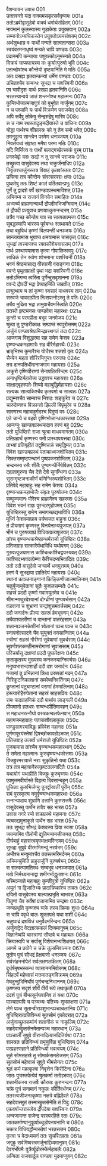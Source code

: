 वैशम्पायन उवाच	001  
उक्तवन्तो यदा वाक्यमसकृत्सर्ववृष्णयः	001a  
ततोऽब्रवीद्वासुदेवो वाक्यं धर्मार्थसंहितम्	001c  
नावमानं कुलस्यास्य गुडाकेशः प्रयुक्तवान्	002a  
सम्मानोऽभ्यधिकस्तेन प्रयुक्तोऽयमसंशयम्	002c  
अर्थलुब्धान्न वः पार्थो मन्यते सात्वतान्सदा	003a  
स्वयंवरमनाधृष्यं मन्यते चापि पाण्डवः	003c  
प्रदानमपि कन्यायाः पशुवत्कोऽनुमंस्यते	004a  
विक्रयं चाप्यपत्यस्य कः कुर्यात्पुरुषो भुवि	004c  
एतान्दोषांश्च कौन्तेयो दृष्टवानिति मे मतिः	005a  
अतः प्रसह्य हृतवान्कन्यां धर्मेण पाण्डवः	005c  
उचितश्चैव सम्बन्धः सुभद्रा च यशस्विनी	006a  
एष चापीदृशः पार्थः प्रसह्य हृतवानिति	006c  
भरतस्यान्वये जातं शन्तनोश्च महात्मनः	007a  
कुन्तिभोजात्मजापुत्रं को बुभूषेत नार्जुनम्	007c  
न च पश्यामि यः पार्थं विक्रमेण पराजयेत्	008a  
अपि सर्वेषु लोकेषु सेन्द्ररुद्रेषु मारिष	008c  
स च नाम रथस्तादृङ्मदीयास्ते च वाजिनः	009a  
योद्धा पार्थश्च शीघ्रास्त्रः को नु तेन समो भवेत्	009c  
तमनुद्रुत्य सान्त्वेन परमेण धनञ्जयम्	010a  
निवर्तयध्वं संहृष्टा ममैषा परमा मतिः	010c  
यदि निर्जित्य वः पार्थो बलाद्गच्छेत्स्वकं पुरम्	011a  
प्रणश्येद्वो यशः सद्यो न तु सान्त्वे पराजयः	011c  
तच्छ्रुत्वा वासुदेवस्य तथा चक्रुर्जनाधिप	012a  
निवृत्तश्चार्जुनस्तत्र विवाहं कृतवांस्ततः	012c  
उषित्वा तत्र कौन्तेयः संवत्सरपराः क्षपाः	013a  
पुष्करेषु ततः शिष्टं कालं वर्तितवान्प्रभुः	013c  
पूर्णे तु द्वादशे वर्षे खाण्डवप्रस्थमाविशत्	013e  
अभिगम्य स राजानं विनयेन समाहितः	014a  
अभ्यर्च्य ब्राह्मणान्पार्थो द्रौपदीमभिजग्मिवान्	014c  
तं द्रौपदी प्रत्युवाच प्रणयात्कुरुनन्दनम्	015a  
तत्रैव गच्छ कौन्तेय यत्र सा सात्वतात्मजा	015c  
सुबद्धस्यापि भारस्य पूर्वबन्धः श्लथायते	015e  
तथा बहुविधं कृष्णां विलपन्तीं धनञ्जयः	016a  
सान्त्वयामास भूयश्च क्षमयामास चासकृत्	016c  
सुभद्रां त्वरमाणश्च रक्तकौशेयवाससम्	017a  
पार्थः प्रस्थापयामास कृत्वा गोपालिकावपुः	017c  
साधिकं तेन रूपेण शोभमाना यशस्विनी	018a  
भवनं श्रेष्ठमासाद्य वीरपत्नी वराङ्गना	018c  
ववन्दे पृथुताम्राक्षी पृथां भद्रा यशस्विनी	018e  
ततोऽभिगम्य त्वरिता पूर्णेन्दुसदृशानना	019a  
ववन्दे द्रौपदीं भद्रा प्रेष्याहमिति चाब्रवीत्	019c  
प्रत्युत्थाय च तां कृष्णा स्वसारं माधवस्य ताम्	020a  
सस्वजे चावदत्प्रीता निःसपत्नोऽस्तु ते पतिः	020c  
तथैव मुदिता भद्रा तामुवाचैवमस्त्विति	020e  
ततस्ते हृष्टमनसः पाण्डवेया महारथाः	021a  
कुन्ती च परमप्रीता बभूव जनमेजय	021c  
श्रुत्वा तु पुण्डरीकाक्षः सम्प्राप्तं स्वपुरोत्तमम्	022a  
अर्जुनं पाण्डवश्रेष्ठमिन्द्रप्रस्थगतं तदा	022c  
आजगाम विशुद्धात्मा सह रामेण केशवः	023a  
वृष्ण्यन्धकमहामात्रैः सह वीरैर्महारथैः	023c  
भ्रातृभिश्च कुमारैश्च योधैश्च शतशो वृतः	024a  
सैन्येन महता शौरिरभिगुप्तः परन्तपः	024c  
तत्र दानपतिर्धीमानाजगाम महायशाः	025a  
अक्रूरो वृष्णिवीराणां सेनापतिररिन्दमः	025c  
अनाधृष्टिर्महातेजा उद्धवश्च महायशाः	026a  
साक्षाद्बृहस्पतेः शिष्यो महाबुद्धिर्महायशाः	026c  
सत्यकः सात्यकिश्चैव कृतवर्मा च सात्वतः	027a  
प्रद्युम्नश्चैव साम्बश्च निशठः शङ्कुरेव च	027c  
चारुदेष्णश्च विक्रान्तो झिल्ली विपृथुरेव च	028a  
सारणश्च महाबाहुर्गदश्च विदुषां वरः	028c  
एते चान्ये च बहवो वृष्णिभोजान्धकास्तथा	029a  
आजग्मुः खाण्डवप्रस्थमादाय हरणं बहु	029c  
ततो युधिष्ठिरो राजा श्रुत्वा माधवमागतम्	030a  
प्रतिग्रहार्थं कृष्णस्य यमौ प्रास्थापयत्तदा	030c  
ताभ्यां प्रतिगृहीतं तद्वृष्णिचक्रं समृद्धिमत्	031a  
विवेश खाण्डवप्रस्थं पताकाध्वजशोभितम्	031c  
सिक्तसम्मृष्टपन्थानं पुष्पप्रकरशोभितम्	032a  
चन्दनस्य रसैः शीतैः पुण्यगन्धैर्निषेवितम्	032c  
दह्यतागुरुणा चैव देशे देशे सुगन्धिना	033a  
सुसम्मृष्टजनाकीर्णं वणिग्भिरुपशोभितम्	033c  
प्रतिपेदे महाबाहुः सह रामेण केशवः	034a  
वृष्ण्यन्धकमहाभोजैः संवृतः पुरुषोत्तमः	034c  
सम्पूज्यमानः पौरैश्च ब्राह्मणैश्च सहस्रशः	035a  
विवेश भवनं राज्ञः पुरन्दरगृहोपमम्	035c  
युधिष्ठिरस्तु रामेण समागच्छद्यथाविधि	036a  
मूर्ध्नि केशवमाघ्राय पर्यष्वजत बाहुना	036c  
तं प्रीयमाणं कृष्णस्तु विनयेनाभ्यपूजयत्	037a  
भीमं च पुरुषव्याघ्रं विधिवत्प्रत्यपूजयत्	037c  
तांश्च वृष्ण्यन्धकश्रेष्ठान्धर्मराजो युधिष्ठिरः	038a  
प्रतिजग्राह सत्कारैर्यथाविधि यथोपगम्	038c  
गुरुवत्पूजयामास कांश्चित्कांश्चिद्वयस्यवत्	039a  
कांश्चिदभ्यवदत्प्रेम्णा कैश्चिदप्यभिवादितः	039c  
ततो ददौ वासुदेवो जन्यार्थे धनमुत्तमम्	040a  
हरणं वै सुभद्राया ज्ञातिदेयं महायशाः	040c  
रथानां काञ्चनाङ्गानां किङ्किणीजालमालिनाम्	041a  
चतुर्युजामुपेतानां सूतैः कुशलसम्मतैः	041c  
सहस्रं प्रददौ कृष्णो गवामयुतमेव च	041e  
श्रीमान्माथुरदेश्यानां दोग्ध्रीणां पुण्यवर्चसाम्	042a  
वडवानां च शुभ्राणां चन्द्रांशुसमवर्चसाम्	042c  
ददौ जनार्दनः प्रीत्या सहस्रं हेमभूषणम्	042e  
तथैवाश्वतरीणां च दान्तानां वातरंहसाम्	043a  
शतान्यञ्जनकेशीनां श्वेतानां पञ्च पञ्च च	043c  
स्नापनोत्सादने चैव सुयुक्तं वयसान्वितम्	044a  
स्त्रीणां सहस्रं गौरीणां सुवेषाणां सुवर्चसाम्	044c  
सुवर्णशतकण्ठीनामरोगाणां सुवाससाम्	045a  
परिचर्यासु दक्षाणां प्रददौ पुष्करेक्षणः	045c  
कृताकृतस्य मुख्यस्य कनकस्याग्निवर्चसः	046a  
मनुष्यभारान्दाशार्हो ददौ दश जनार्दनः	046c  
गजानां तु प्रभिन्नानां त्रिधा प्रस्रवतां मदम्	047a  
गिरिकूटनिकाशानां समरेष्वनिवर्तिनाम्	047c  
कॢप्तानां पटुघण्टानां वराणां हेममालिनाम्	048a  
हस्त्यारोहैरुपेतानां सहस्रं साहसप्रियः	048c  
रामः पादग्राहणिकं ददौ पार्थाय लाङ्गली	049a  
प्रीयमाणो हलधरः सम्बन्धप्रीतिमावहन्	049c  
स महाधनरत्नौघो वस्त्रकम्बलफेनवान्	050a  
महागजमहाग्राहः पताकाशैवलाकुलः	050c  
पाण्डुसागरमाविद्धः प्रविवेश महानदः	051a  
पूर्णमापूरयंस्तेषां द्विषच्छोकावहोऽभवत्	051c  
प्रतिजग्राह तत्सर्वं धर्मराजो युधिष्ठिरः	052a  
पूजयामास तांश्चैव वृष्ण्यन्धकमहारथान्	052c  
ते समेता महात्मानः कुरुवृष्ण्यन्धकोत्तमाः	053a  
विजह्रुरमरावासे नराः सुकृतिनो यथा	053c  
तत्र तत्र महापानैरुत्कृष्टतलनादितैः	054a  
यथायोगं यथाप्रीति विजह्रुः कुरुवृष्णयः	054c  
एवमुत्तमवीर्यास्ते विहृत्य दिवसान्बहून्	055a  
पूजिताः कुरुभिर्जग्मुः पुनर्द्वारवतीं पुरीम्	055c  
रामं पुरस्कृत्य ययुर्वृष्ण्यन्धकमहारथाः	056a  
रत्नान्यादाय शुभ्राणि दत्तानि कुरुसत्तमैः	056c  
वासुदेवस्तु पार्थेन तत्रैव सह भारत	057a  
उवास नगरे रम्ये शक्रप्रस्थे महामनाः	057c  
व्यचरद्यमुनाकूले पार्थेन सह भारत	057e  
ततः सुभद्रा सौभद्रं केशवस्य प्रिया स्वसा	058a  
जयन्तमिव पौलोमी द्युतिमन्तमजीजनत्	058c  
दीर्घबाहुं महासत्त्वमृषभाक्षमरिन्दमम्	059a  
सुभद्रा सुषुवे वीरमभिमन्युं नरर्षभम्	059c  
अभीश्च मन्युमांश्चैव ततस्तमरिमर्दनम्	060a  
अभिमन्युमिति प्राहुरार्जुनिं पुरुषर्षभम्	060c  
स सात्वत्यामतिरथः सम्बभूव धनञ्जयात्	061a  
मखे निर्मथ्यमानाद्वा शमीगर्भाद्धुताशनः	061c  
यस्मिञ्जाते महाबाहुः कुन्तीपुत्रो युधिष्ठिरः	062a  
अयुतं गा द्विजातिभ्यः प्रादान्निष्कांश्च तावतः	062c  
दयितो वासुदेवस्य बाल्यात्प्रभृति चाभवत्	063a  
पितॄणां चैव सर्वेषां प्रजानामिव चन्द्रमाः	063c  
जन्मप्रभृति कृष्णश्च चक्रे तस्य क्रियाः शुभाः	064a  
स चापि ववृधे बालः शुक्लपक्षे यथा शशी	064c  
चतुष्पादं दशविधं धनुर्वेदमरिन्दमः	065a  
अर्जुनाद्वेद वेदज्ञात्सकलं दिव्यमानुषम्	065c  
विज्ञानेष्वपि चास्त्राणां सौष्ठवे च महाबलः	066a  
क्रियास्वपि च सर्वासु विशेषानभ्यशिक्षयत्	066c  
आगमे च प्रयोगे च चक्रे तुल्यमिवात्मनः	067a  
तुतोष पुत्रं सौभद्रं प्रेक्षमाणो धनञ्जयः	067c  
सर्वसंहननोपेतं सर्वलक्षणलक्षितम्	068a  
दुर्धर्षमृषभस्कन्धं व्यात्ताननमिवोरगम्	068c  
सिंहदर्पं महेष्वासं मत्तमातङ्गविक्रमम्	069a  
मेघदुन्दुभिनिर्घोषं पूर्णचन्द्रनिभाननम्	069c  
कृष्णस्य सदृशं शौर्ये वीर्ये रूपे तथाकृतौ	070a  
ददर्श पुत्रं बीभत्सुर्मघवानिव तं यथा	070c  
पाञ्चाल्यपि च पञ्चभ्यः पतिभ्यः शुभलक्षणा	071a  
लेभे पञ्च सुतान्वीराञ्शुभान्पञ्चाचलानिव	071c  
युधिष्ठिरात्प्रतिविन्ध्यं सुतसोमं वृकोदरात्	072a  
अर्जुनाच्छ्रुतकर्माणं शतानीकं च नाकुलिम्	072c  
सहदेवाच्छ्रुतसेनमेतान्पञ्च महारथान्	073a  
पाञ्चाली सुषुवे वीरानादित्यानदितिर्यथा	073c  
शास्त्रतः प्रतिविन्ध्यं तमूचुर्विप्रा युधिष्ठिरम्	074a  
परप्रहरणज्ञाने प्रतिविन्ध्यो भवत्वयम्	074c  
सुते सोमसहस्रे तु सोमार्कसमतेजसम्	075a  
सुतसोमं महेष्वासं सुषुवे भीमसेनतः	075c  
श्रुतं कर्म महत्कृत्वा निवृत्तेन किरीटिना	076a  
जातः पुत्रस्तवेत्येवं श्रुतकर्मा ततोऽभवत्	076c  
शतानीकस्य राजर्षेः कौरव्यः कुरुनन्दनः	077a  
चक्रे पुत्रं सनामानं नकुलः कीर्तिवर्धनम्	077c  
ततस्त्वजीजनत्कृष्णा नक्षत्रे वह्निदैवते	078a  
सहदेवात्सुतं तस्माच्छ्रुतसेनेति तं विदुः	078c  
एकवर्षान्तरास्त्वेव द्रौपदेया यशस्विनः	079a  
अन्वजायन्त राजेन्द्र परस्परहिते रताः	079c  
जातकर्माण्यानुपूर्व्याच्चूडोपनयनानि च	080a  
चकार विधिवद्धौम्यस्तेषां भरतसत्तम	080c  
कृत्वा च वेदाध्ययनं ततः सुचरितव्रताः	081a  
जगृहुः सर्वमिष्वस्त्रमर्जुनाद्दिव्यमानुषम्	081c  
देवगर्भोपमैः पुत्रैर्व्यूढोरस्कैर्महाबलैः	082a  
अन्विता राजशार्दूल पाण्डवा मुदमाप्नुवन्	082c  
